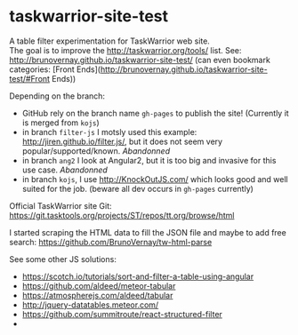 # taskwarrior-site-test

A table filter experimentation for TaskWarrior web site.  
The goal is to improve the http://taskwarrior.org/tools/ list.
See: http://brunovernay.github.io/taskwarrior-site-test/ (can even bookmark categories:  [Front Ends](http://brunovernay.github.io/taskwarrior-site-test/#Front Ends))

Depending on the branch: 

* GitHub rely on the branch name `gh-pages` to publish the site! (Currently it is merged from `kojs`)
* in branch `filter-js` I motsly used this example: http://jiren.github.io/filter.js/, but it does not seem very popular/supported/known. _Abandonned_
* in branch `ang2` I look at Angular2, but it is too big and invasive for this use case. _Abandonned_
* in branch `kojs`, I use http://KnockOutJS.com/ which looks good and well suited for the job. (beware all dev occurs in `gh-pages` currently)

Official TaskWarrior site Git: https://git.tasktools.org/projects/ST/repos/tt.org/browse/html

I started scraping the HTML data to fill the JSON file  and maybe to add free search: https://github.com/BrunoVernay/tw-html-parse


See some other JS solutions:

* https://scotch.io/tutorials/sort-and-filter-a-table-using-angular
* https://github.com/aldeed/meteor-tabular
* https://atmospherejs.com/aldeed/tabular
* http://jquery-datatables.meteor.com/
* https://github.com/summitroute/react-structured-filter
* 
